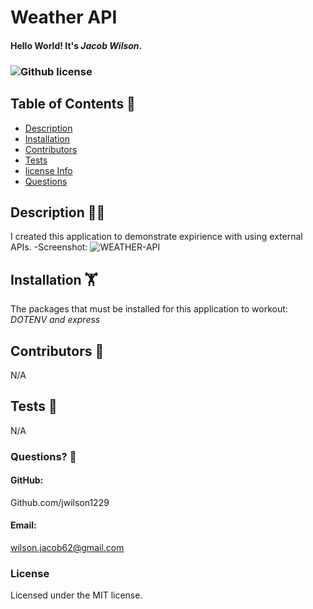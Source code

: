 # Weather API
  #### Hello World! It's *Jacob Wilson*.
  ### ![Github license](https://img.shields.io/badge/license-MIT-yellowgreen.svg)
 
  ## Table of Contents 📝
  * [Description](#description)
  * [Installation](#installation)
  * [Contributors](#contributors)
  * [Tests](#tests)
  * [license Info](#license)
  * [Questions](#Questions)
  
  ## Description 🧑‍💻
  I created this application to demonstrate expirience with using external APIs. 
  -Screenshot:
![WEATHER-API](./images/Screenshot%202025-04-24%20142759.png)

  ## Installation 🏋️
  The packages that must be installed for this application to workout: *DOTENV and express*

  ## Contributors 🤝
  N/A

  ## Tests 🧪
  N/A
 
### Questions? 🤖
#### GitHub:
  Github.com/jwilson1229
 #### Email:
   wilson.jacob62@gmail.com
  
  ### License 
  Licensed under the MIT license.
